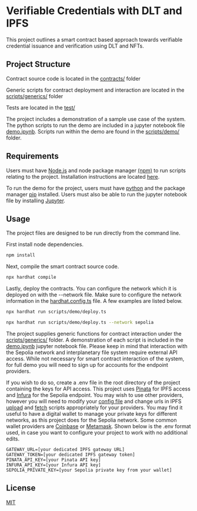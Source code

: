 # Verifiable Credentials with DLT and IPFS

This project outlines a smart contract based approach towards verifiable credential issuance and verification using DLT and NFTs.

## Project Structure

Contract source code is located in the [contracts/](contracts/) folder

Generic scripts for contract deployment and interaction are located in the [scripts/generics/](scripts/generics/) folder

Tests are located in the [test/](test/)

The project includes a demonstration of a sample use case of the system. The python scripts to run the demo are included in a jupyter notebook file [demo.ipynb](demo.ipynb). Scripts run within the demo are found in the [scripts/demo/](scripts/demo/) folder.

## Requirements
Users must have [Node.js](https://nodejs.org/) and node package manager [(npm)](https://www.npmjs.com/) to run scripts relating to the project. Installation instructions are located [here](https://docs.npmjs.com/downloading-and-installing-node-js-and-npm).

To run the demo for the project, users must have [python](https://www.python.org/) and the package manager [pip](https://pip.pypa.io/) installed. Users must also be able to run the jupyter notebook file by installing [Jupyter](https://jupyter.org/).

## Usage

The project files are designed to be run directly from the command line.

First install node dependencies.
```bash
npm install
```
Next, compile the smart contract source code.
```bash
npx hardhat compile
```

Lastly, deploy the contracts. You can configure the network which it is deployed on with the --network file. Make sure to configure the network information in the [hardhat.config.ts](hardhat.config.ts) file. A few examples are listed below.
```bash
npx hardhat run scripts/demo/deploy.ts
```
```bash
npx hardhat run scripts/demo/deploy.ts --network sepolia
```

The project supplies generic functions for contract interaction under the [scripts/generics/](scripts/generics/) folder. A demonstration of each script is included in the [demo.ipynb](demo.ipynb) jupyter notebook file. Please keep in mind that interaction with the Sepolia network and interplanetary file system require external API access. While not necessary for smart contract interaction of the system, for full demo you will need to sign up for accounts for the endpoint providers.

If you wish to do so, create a .env file in the root directory of the project containing the keys for API access. This project uses [Pinata](https://www.pinata.cloud/) for IPFS access and [Infura](https://www.infura.io/) for the Sepolia endpoint. You may wish to use other providers, however you will need to modify your [config file](hardhat.config.ts) and change urls in IPFS [upload](scripts/generics/upload.ts) and [fetch](scripts/generics/fetch.ts) scripts appropriately for your providers. You may find it useful to have a digital wallet to manage your private keys for different networks, as this project does for the Sepolia network. Some common wallet providers are [Coinbase](https://www.coinbase.com/wallet) or [Metamask](https://metamask.io/). Shown below is the .env format used, in case you want to configure your project to work with no additional edits.
```.env
GATEWAY_URL=[your dedicated IPFS gateway URL]
GATEWAY_TOKEN=[your dedicated IPFS gateway token]
PINATA_API_KEY=[your Pinata API key]
INFURA_API_KEY=[your Infura API key]
SEPOLIA_PRIVATE_KEY=[your Sepolia private key from your wallet]
```

## License

[MIT](https://choosealicense.com/licenses/mit/)

